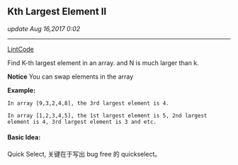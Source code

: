 ## Kth Largest Element II
_update Aug 16,2017  0:02_

---
[LintCode](http://www.lintcode.com/en/problem/kth-largest-element-ii/)

Find K-th largest element in an array. and N is much larger than k.

**Notice**
You can swap elements in the array

**Example:**

    In array [9,3,2,4,8], the 3rd largest element is 4.
    
    In array [1,2,3,4,5], the 1st largest element is 5, 2nd largest element is 4, 3rd largest element is 3 and etc.
    
#### Basic Idea:
Quick Select, 关键在于写出 bug free 的 quickselect。